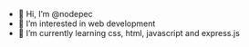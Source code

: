- 👋 Hi, I’m @nodepec
- 👀 I’m interested in web development
- 🌱 I’m currently learning css, html, javascript and express.js
